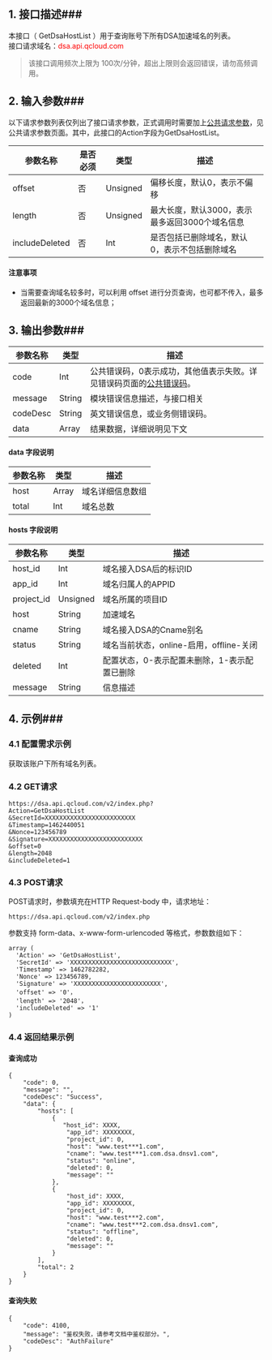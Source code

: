 ## 1. 接口描述###
本接口（ GetDsaHostList ）用于查询账号下所有DSA加速域名的列表。  
接口请求域名：<font style="color:red">dsa.api.qcloud.com</font> 
>该接口调用频次上限为 100次/分钟，超出上限则会返回错误，请勿高频调用。
  
## 2. 输入参数###
以下请求参数列表仅列出了接口请求参数，正式调用时需要加上[公共请求参数](https://cloud.tencent.com/document/product/570/13932 "点击查看公共请求参数")，见公共请求参数页面。其中，此接口的Action字段为GetDsaHostList。   

|参数名称 |  是否必须  |    类型   |   描述  |
| ------ | ----------| ----------| ------- |
| offset |    否     | Unsigned  |偏移长度，默认0，表示不偏移|
| length |    否     | Unsigned  |最大长度，默认3000，表示最多返回3000个域名信息|
| includeDeleted| 否 |  Int      |是否包括已删除域名，默认0，表示不包括删除域名|

#### 注意事项
- 当需要查询域名较多时，可以利用 offset 进行分页查询，也可都不传入，最多返回最新的3000个域名信息；

## 3. 输出参数###
|参数名称|类型|描述|
|------ | ----------| ----------| 
|code|Int|公共错误码，0表示成功，其他值表示失败。详见错误码页面的[公共错误码](https://cloud.tencent.com/document/product/570/13937 "点击查看公共错误码")。|
|message|String|模块错误信息描述，与接口相关|
|codeDesc|String|英文错误信息，或业务侧错误码。|
|data|Array|结果数据，详细说明见下文|

#### data 字段说明
|参数名称|类型|描述|
|------ | -----| -----| 
|host|Array|域名详细信息数组|
|total|Int|域名总数|

#### hosts 字段说明
|参数名称|类型|描述|
|------ | -----| -----|
|host_id|Int|域名接入DSA后的标识ID|
|app_id|Int|域名归属人的APPID|
|project_id|Unsigned|域名所属的项目ID|
|host|String|加速域名|
|cname|String|域名接入DSA的Cname别名|
|status|String|域名当前状态，online-启用，offline-关闭|
|deleted|Int|配置状态，0-表示配置未删除，1-表示配置已删除|
|message|String|信息描述|

## 4. 示例###
### 4.1 配置需求示例 
获取该账户下所有域名列表。
### 4.2 GET请求
```
https://dsa.api.qcloud.com/v2/index.php?
Action=GetDsaHostList   
&SecretId=XXXXXXXXXXXXXXXXXXXXXXXXX   
&Timestamp=1462440051   
&Nonce=123456789   
&Signature=XXXXXXXXXXXXXXXXXXXXXXXXXX 
&offset=0
&length=2048 
&includeDeleted=1
```
### 4.3 POST请求
POST请求时，参数填充在HTTP Request-body 中，请求地址：
```
https://dsa.api.qcloud.com/v2/index.php  
```
参数支持 form-data、x-www-form-urlencoded 等格式，参数数组如下： 
```
array (
  'Action' => 'GetDsaHostList',
  'SecretId' => 'XXXXXXXXXXXXXXXXXXXXXXXXXXXX',
  'Timestamp' => 1462782282,
  'Nonce' => 123456789,
  'Signature' => 'XXXXXXXXXXXXXXXXXXXXXXXX',
  'offset' => '0'，
  'length' => '2048'， 
  'includeDeleted' => '1'
)
```
### 4.4 返回结果示例
#### 查询成功
```
{
	"code": 0,
	"message": "",
	"codeDesc": "Success",
	"data": {
    	"hosts": [
    	    {
     	       "host_id": XXXX,
        	    "app_id": XXXXXXXX,
        	    "project_id": 0,
        	    "host": "www.test***1.com",
        	    "cname": "www.test***1.com.dsa.dnsv1.com",
        	    "status": "online",
				"deleted": 0,
        	    "message": ""
        	},
        	{
        	    "host_id": XXXX,
        	    "app_id": XXXXXXXX,
        	    "project_id": 0,
        	    "host": "www.test***2.com",
        	    "cname": "www.test***2.com.dsa.dnsv1.com",
        	    "status": "offline",
        	    "deleted": 0,
        	    "message": ""
        	}
		],
    	"total": 2
	}
}
```
#### 查询失败
```
{
    "code": 4100,
    "message": "鉴权失败，请参考文档中鉴权部分。",
    "codeDesc": "AuthFailure"
}
```